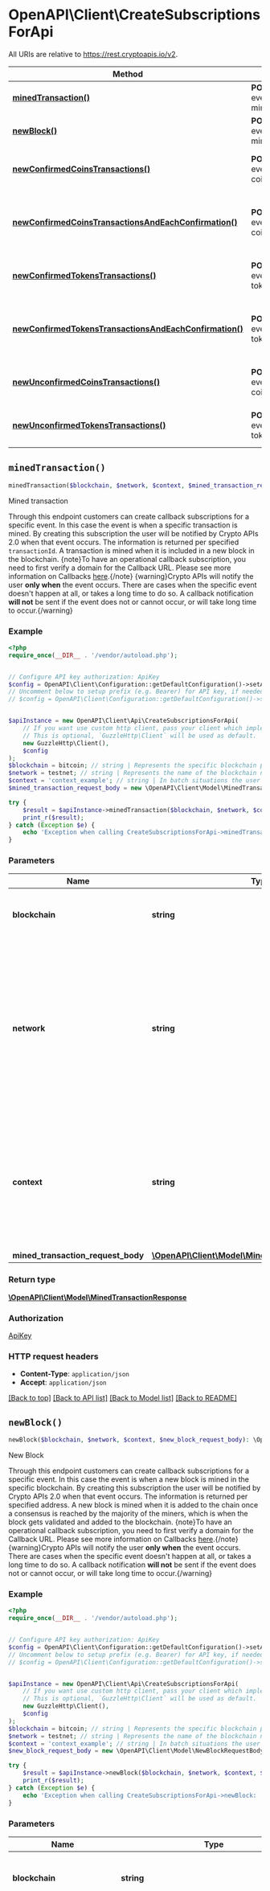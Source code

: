 # OpenAPI\Client\CreateSubscriptionsForApi

All URIs are relative to https://rest.cryptoapis.io/v2.

Method | HTTP request | Description
------------- | ------------- | -------------
[**minedTransaction()**](CreateSubscriptionsForApi.md#minedTransaction) | **POST** /blockchain-events/{blockchain}/{network}/subscriptions/transaction-mined | Mined transaction
[**newBlock()**](CreateSubscriptionsForApi.md#newBlock) | **POST** /blockchain-events/{blockchain}/{network}/subscriptions/block-mined | New Block
[**newConfirmedCoinsTransactions()**](CreateSubscriptionsForApi.md#newConfirmedCoinsTransactions) | **POST** /blockchain-events/{blockchain}/{network}/subscriptions/address-coins-transactions-confirmed | New confirmed coins transactions
[**newConfirmedCoinsTransactionsAndEachConfirmation()**](CreateSubscriptionsForApi.md#newConfirmedCoinsTransactionsAndEachConfirmation) | **POST** /blockchain-events/{blockchain}/{network}/subscriptions/address-coins-transactions-confirmed-each-confirmation | New confirmed coins transactions and each confirmation
[**newConfirmedTokensTransactions()**](CreateSubscriptionsForApi.md#newConfirmedTokensTransactions) | **POST** /blockchain-events/{blockchain}/{network}/subscriptions/address-tokens-transactions-confirmed | New confirmed tokens transactions
[**newConfirmedTokensTransactionsAndEachConfirmation()**](CreateSubscriptionsForApi.md#newConfirmedTokensTransactionsAndEachConfirmation) | **POST** /blockchain-events/{blockchain}/{network}/subscriptions/address-tokens-transactions-confirmed-each-confirmation | New confirmed tokens transactions and each confirmation
[**newUnconfirmedCoinsTransactions()**](CreateSubscriptionsForApi.md#newUnconfirmedCoinsTransactions) | **POST** /blockchain-events/{blockchain}/{network}/subscriptions/address-coins-transactions-unconfirmed | New unconfirmed coins transactions
[**newUnconfirmedTokensTransactions()**](CreateSubscriptionsForApi.md#newUnconfirmedTokensTransactions) | **POST** /blockchain-events/{blockchain}/{network}/subscriptions/address-tokens-transactions-unconfirmed | New unconfirmed tokens transactions


## `minedTransaction()`

```php
minedTransaction($blockchain, $network, $context, $mined_transaction_request_body): \OpenAPI\Client\Model\MinedTransactionResponse
```

Mined transaction

Through this endpoint customers can create callback subscriptions for a specific event. In this case the event is when a specific transaction is mined. By creating this subscription the user will be notified by Crypto APIs 2.0 when that event occurs. The information is returned per specified `transactionId`.    A transaction is mined when it is included in a new block in the blockchain.    {note}To have an operational callback subscription, you need to first verify a domain for the Callback URL. Please see more information on Callbacks [here](https://developers.cryptoapis.io/technical-documentation/general-information/callbacks#callback-url).{/note}    {warning}Crypto APIs will notify the user **only when** the event occurs. There are cases when the specific event doesn't happen at all, or takes a long time to do so. A callback notification **will not** be sent if the event does not or cannot occur, or will take long time to occur.{/warning}

### Example

```php
<?php
require_once(__DIR__ . '/vendor/autoload.php');


// Configure API key authorization: ApiKey
$config = OpenAPI\Client\Configuration::getDefaultConfiguration()->setApiKey('x-api-key', 'YOUR_API_KEY');
// Uncomment below to setup prefix (e.g. Bearer) for API key, if needed
// $config = OpenAPI\Client\Configuration::getDefaultConfiguration()->setApiKeyPrefix('x-api-key', 'Bearer');


$apiInstance = new OpenAPI\Client\Api\CreateSubscriptionsForApi(
    // If you want use custom http client, pass your client which implements `GuzzleHttp\ClientInterface`.
    // This is optional, `GuzzleHttp\Client` will be used as default.
    new GuzzleHttp\Client(),
    $config
);
$blockchain = bitcoin; // string | Represents the specific blockchain protocol name, e.g. Ethereum, Bitcoin, etc.
$network = testnet; // string | Represents the name of the blockchain network used; blockchain networks are usually identical as technology and software, but they differ in data, e.g. - \"mainnet\" is the live network with actual data while networks like \"testnet\", \"ropsten\", \"rinkeby\" are test networks.
$context = 'context_example'; // string | In batch situations the user can use the context to correlate responses with requests. This property is present regardless of whether the response was successful or returned as an error. `context` is specified by the user.
$mined_transaction_request_body = new \OpenAPI\Client\Model\MinedTransactionRequestBody(); // \OpenAPI\Client\Model\MinedTransactionRequestBody

try {
    $result = $apiInstance->minedTransaction($blockchain, $network, $context, $mined_transaction_request_body);
    print_r($result);
} catch (Exception $e) {
    echo 'Exception when calling CreateSubscriptionsForApi->minedTransaction: ', $e->getMessage(), PHP_EOL;
}
```

### Parameters

Name | Type | Description  | Notes
------------- | ------------- | ------------- | -------------
 **blockchain** | **string**| Represents the specific blockchain protocol name, e.g. Ethereum, Bitcoin, etc. |
 **network** | **string**| Represents the name of the blockchain network used; blockchain networks are usually identical as technology and software, but they differ in data, e.g. - \&quot;mainnet\&quot; is the live network with actual data while networks like \&quot;testnet\&quot;, \&quot;ropsten\&quot;, \&quot;rinkeby\&quot; are test networks. |
 **context** | **string**| In batch situations the user can use the context to correlate responses with requests. This property is present regardless of whether the response was successful or returned as an error. &#x60;context&#x60; is specified by the user. | [optional]
 **mined_transaction_request_body** | [**\OpenAPI\Client\Model\MinedTransactionRequestBody**](../Model/MinedTransactionRequestBody.md)|  | [optional]

### Return type

[**\OpenAPI\Client\Model\MinedTransactionResponse**](../Model/MinedTransactionResponse.md)

### Authorization

[ApiKey](../../README.md#ApiKey)

### HTTP request headers

- **Content-Type**: `application/json`
- **Accept**: `application/json`

[[Back to top]](#) [[Back to API list]](../../README.md#endpoints)
[[Back to Model list]](../../README.md#models)
[[Back to README]](../../README.md)

## `newBlock()`

```php
newBlock($blockchain, $network, $context, $new_block_request_body): \OpenAPI\Client\Model\NewBlockResponse
```

New Block

Through this endpoint customers can create callback subscriptions for a specific event. In this case the event is when a new block is mined in the specific blockchain. By creating this subscription the user will be notified by Crypto APIs 2.0 when that event occurs. The information is returned per specified address.    A new block is mined when it is added to the chain once a consensus is reached by the majority of the miners, which is when the block gets validated and added to the blockchain.    {note}To have an operational callback subscription, you need to first verify a domain for the Callback URL. Please see more information on Callbacks [here](https://developers.cryptoapis.io/technical-documentation/general-information/callbacks#callback-url).{/note}    {warning}Crypto APIs will notify the user **only when** the event occurs. There are cases when the specific event doesn't happen at all, or takes a long time to do so. A callback notification **will not** be sent if the event does not or cannot occur, or will take long time to occur.{/warning}

### Example

```php
<?php
require_once(__DIR__ . '/vendor/autoload.php');


// Configure API key authorization: ApiKey
$config = OpenAPI\Client\Configuration::getDefaultConfiguration()->setApiKey('x-api-key', 'YOUR_API_KEY');
// Uncomment below to setup prefix (e.g. Bearer) for API key, if needed
// $config = OpenAPI\Client\Configuration::getDefaultConfiguration()->setApiKeyPrefix('x-api-key', 'Bearer');


$apiInstance = new OpenAPI\Client\Api\CreateSubscriptionsForApi(
    // If you want use custom http client, pass your client which implements `GuzzleHttp\ClientInterface`.
    // This is optional, `GuzzleHttp\Client` will be used as default.
    new GuzzleHttp\Client(),
    $config
);
$blockchain = bitcoin; // string | Represents the specific blockchain protocol name, e.g. Ethereum, Bitcoin, etc.
$network = testnet; // string | Represents the name of the blockchain network used; blockchain networks are usually identical as technology and software, but they differ in data, e.g. - \"mainnet\" is the live network with actual data while networks like \"testnet\", \"ropsten\", \"rinkeby\" are test networks.
$context = 'context_example'; // string | In batch situations the user can use the context to correlate responses with requests. This property is present regardless of whether the response was successful or returned as an error. `context` is specified by the user.
$new_block_request_body = new \OpenAPI\Client\Model\NewBlockRequestBody(); // \OpenAPI\Client\Model\NewBlockRequestBody

try {
    $result = $apiInstance->newBlock($blockchain, $network, $context, $new_block_request_body);
    print_r($result);
} catch (Exception $e) {
    echo 'Exception when calling CreateSubscriptionsForApi->newBlock: ', $e->getMessage(), PHP_EOL;
}
```

### Parameters

Name | Type | Description  | Notes
------------- | ------------- | ------------- | -------------
 **blockchain** | **string**| Represents the specific blockchain protocol name, e.g. Ethereum, Bitcoin, etc. |
 **network** | **string**| Represents the name of the blockchain network used; blockchain networks are usually identical as technology and software, but they differ in data, e.g. - \&quot;mainnet\&quot; is the live network with actual data while networks like \&quot;testnet\&quot;, \&quot;ropsten\&quot;, \&quot;rinkeby\&quot; are test networks. |
 **context** | **string**| In batch situations the user can use the context to correlate responses with requests. This property is present regardless of whether the response was successful or returned as an error. &#x60;context&#x60; is specified by the user. | [optional]
 **new_block_request_body** | [**\OpenAPI\Client\Model\NewBlockRequestBody**](../Model/NewBlockRequestBody.md)|  | [optional]

### Return type

[**\OpenAPI\Client\Model\NewBlockResponse**](../Model/NewBlockResponse.md)

### Authorization

[ApiKey](../../README.md#ApiKey)

### HTTP request headers

- **Content-Type**: `application/json`
- **Accept**: `application/json`

[[Back to top]](#) [[Back to API list]](../../README.md#endpoints)
[[Back to Model list]](../../README.md#models)
[[Back to README]](../../README.md)

## `newConfirmedCoinsTransactions()`

```php
newConfirmedCoinsTransactions($blockchain, $network, $context, $new_confirmed_coins_transactions_request_body): \OpenAPI\Client\Model\NewConfirmedCoinsTransactionsResponse
```

New confirmed coins transactions

Through this endpoint customers can create callback subscriptions for a specific event. In this case the event is when there are new incoming or outgoing confirmed transactions for coins from/to the customer's address. By creating this subscription the user will be notified by Crypto APIs 2.0 when that event occurs. The information is returned per specified address.     Being confirmed means that the transactions are verified by miners and added to the next block.    {note}To have an operational callback subscription, you need to first verify a domain for the Callback URL. Please see more information on Callbacks [here](https://developers.cryptoapis.io/technical-documentation/general-information/callbacks#callback-url).{/note}    {warning}Crypto APIs will notify the user **only when** the event occurs. There are cases when the specific event doesn't happen at all, or takes a long time to do so. A callback notification **will not** be sent if the event does not or cannot occur, or will take long time to occur.{/warning}

### Example

```php
<?php
require_once(__DIR__ . '/vendor/autoload.php');


// Configure API key authorization: ApiKey
$config = OpenAPI\Client\Configuration::getDefaultConfiguration()->setApiKey('x-api-key', 'YOUR_API_KEY');
// Uncomment below to setup prefix (e.g. Bearer) for API key, if needed
// $config = OpenAPI\Client\Configuration::getDefaultConfiguration()->setApiKeyPrefix('x-api-key', 'Bearer');


$apiInstance = new OpenAPI\Client\Api\CreateSubscriptionsForApi(
    // If you want use custom http client, pass your client which implements `GuzzleHttp\ClientInterface`.
    // This is optional, `GuzzleHttp\Client` will be used as default.
    new GuzzleHttp\Client(),
    $config
);
$blockchain = bitcoin; // string | Represents the specific blockchain protocol name, e.g. Ethereum, Bitcoin, etc.
$network = testnet; // string | Represents the name of the blockchain network used; blockchain networks are usually identical as technology and software, but they differ in data, e.g. - \"mainnet\" is the live network with actual data while networks like \"testnet\", \"ropsten\", \"rinkeby\" are test networks.
$context = 'context_example'; // string | In batch situations the user can use the context to correlate responses with requests. This property is present regardless of whether the response was successful or returned as an error. `context` is specified by the user.
$new_confirmed_coins_transactions_request_body = new \OpenAPI\Client\Model\NewConfirmedCoinsTransactionsRequestBody(); // \OpenAPI\Client\Model\NewConfirmedCoinsTransactionsRequestBody

try {
    $result = $apiInstance->newConfirmedCoinsTransactions($blockchain, $network, $context, $new_confirmed_coins_transactions_request_body);
    print_r($result);
} catch (Exception $e) {
    echo 'Exception when calling CreateSubscriptionsForApi->newConfirmedCoinsTransactions: ', $e->getMessage(), PHP_EOL;
}
```

### Parameters

Name | Type | Description  | Notes
------------- | ------------- | ------------- | -------------
 **blockchain** | **string**| Represents the specific blockchain protocol name, e.g. Ethereum, Bitcoin, etc. |
 **network** | **string**| Represents the name of the blockchain network used; blockchain networks are usually identical as technology and software, but they differ in data, e.g. - \&quot;mainnet\&quot; is the live network with actual data while networks like \&quot;testnet\&quot;, \&quot;ropsten\&quot;, \&quot;rinkeby\&quot; are test networks. |
 **context** | **string**| In batch situations the user can use the context to correlate responses with requests. This property is present regardless of whether the response was successful or returned as an error. &#x60;context&#x60; is specified by the user. | [optional]
 **new_confirmed_coins_transactions_request_body** | [**\OpenAPI\Client\Model\NewConfirmedCoinsTransactionsRequestBody**](../Model/NewConfirmedCoinsTransactionsRequestBody.md)|  | [optional]

### Return type

[**\OpenAPI\Client\Model\NewConfirmedCoinsTransactionsResponse**](../Model/NewConfirmedCoinsTransactionsResponse.md)

### Authorization

[ApiKey](../../README.md#ApiKey)

### HTTP request headers

- **Content-Type**: `application/json`
- **Accept**: `application/json`

[[Back to top]](#) [[Back to API list]](../../README.md#endpoints)
[[Back to Model list]](../../README.md#models)
[[Back to README]](../../README.md)

## `newConfirmedCoinsTransactionsAndEachConfirmation()`

```php
newConfirmedCoinsTransactionsAndEachConfirmation($blockchain, $network, $context, $new_confirmed_coins_transactions_and_each_confirmation_request_body): \OpenAPI\Client\Model\NewConfirmedCoinsTransactionsAndEachConfirmationResponse
```

New confirmed coins transactions and each confirmation

Through this endpoint customers can create callback subscriptions for a specific event. In this case the event is when there are new incoming or outgoing confirmed transactions for coins from/to the customer's address with also a response at each confirmation the transaction has received until the specified confirmations limit is reached. By creating this subscription the user will be notified by Crypto APIs 2.0 when that event occurs. The information is returned per specified address.     Being confirmed means that the transactions are verified by miners and added to the next block. This endpoint refers to **coins transactions only, not tokens**.    {note}To have an operational callback subscription, you need to first verify a domain for the Callback URL. Please see more information on Callbacks [here](https://developers.cryptoapis.io/technical-documentation/general-information/callbacks#callback-url).{/note}    {warning}Crypto APIs will notify the user **only when** the event occurs. There are cases when the specific event doesn't happen at all, or takes a long time to do so. A callback notification **will not** be sent if the event does not or cannot occur, or will take long time to occur.{/warning}

### Example

```php
<?php
require_once(__DIR__ . '/vendor/autoload.php');


// Configure API key authorization: ApiKey
$config = OpenAPI\Client\Configuration::getDefaultConfiguration()->setApiKey('x-api-key', 'YOUR_API_KEY');
// Uncomment below to setup prefix (e.g. Bearer) for API key, if needed
// $config = OpenAPI\Client\Configuration::getDefaultConfiguration()->setApiKeyPrefix('x-api-key', 'Bearer');


$apiInstance = new OpenAPI\Client\Api\CreateSubscriptionsForApi(
    // If you want use custom http client, pass your client which implements `GuzzleHttp\ClientInterface`.
    // This is optional, `GuzzleHttp\Client` will be used as default.
    new GuzzleHttp\Client(),
    $config
);
$blockchain = bitcoin; // string | Represents the specific blockchain protocol name, e.g. Ethereum, Bitcoin, etc.
$network = testnet; // string | Represents the name of the blockchain network used; blockchain networks are usually identical as technology and software, but they differ in data, e.g. - \"mainnet\" is the live network with actual data while networks like \"testnet\", \"ropsten\", \"rinkeby\" are test networks.
$context = 'context_example'; // string | In batch situations the user can use the context to correlate responses with requests. This property is present regardless of whether the response was successful or returned as an error. `context` is specified by the user.
$new_confirmed_coins_transactions_and_each_confirmation_request_body = new \OpenAPI\Client\Model\NewConfirmedCoinsTransactionsAndEachConfirmationRequestBody(); // \OpenAPI\Client\Model\NewConfirmedCoinsTransactionsAndEachConfirmationRequestBody

try {
    $result = $apiInstance->newConfirmedCoinsTransactionsAndEachConfirmation($blockchain, $network, $context, $new_confirmed_coins_transactions_and_each_confirmation_request_body);
    print_r($result);
} catch (Exception $e) {
    echo 'Exception when calling CreateSubscriptionsForApi->newConfirmedCoinsTransactionsAndEachConfirmation: ', $e->getMessage(), PHP_EOL;
}
```

### Parameters

Name | Type | Description  | Notes
------------- | ------------- | ------------- | -------------
 **blockchain** | **string**| Represents the specific blockchain protocol name, e.g. Ethereum, Bitcoin, etc. |
 **network** | **string**| Represents the name of the blockchain network used; blockchain networks are usually identical as technology and software, but they differ in data, e.g. - \&quot;mainnet\&quot; is the live network with actual data while networks like \&quot;testnet\&quot;, \&quot;ropsten\&quot;, \&quot;rinkeby\&quot; are test networks. |
 **context** | **string**| In batch situations the user can use the context to correlate responses with requests. This property is present regardless of whether the response was successful or returned as an error. &#x60;context&#x60; is specified by the user. | [optional]
 **new_confirmed_coins_transactions_and_each_confirmation_request_body** | [**\OpenAPI\Client\Model\NewConfirmedCoinsTransactionsAndEachConfirmationRequestBody**](../Model/NewConfirmedCoinsTransactionsAndEachConfirmationRequestBody.md)|  | [optional]

### Return type

[**\OpenAPI\Client\Model\NewConfirmedCoinsTransactionsAndEachConfirmationResponse**](../Model/NewConfirmedCoinsTransactionsAndEachConfirmationResponse.md)

### Authorization

[ApiKey](../../README.md#ApiKey)

### HTTP request headers

- **Content-Type**: `application/json`
- **Accept**: `application/json`

[[Back to top]](#) [[Back to API list]](../../README.md#endpoints)
[[Back to Model list]](../../README.md#models)
[[Back to README]](../../README.md)

## `newConfirmedTokensTransactions()`

```php
newConfirmedTokensTransactions($blockchain, $network, $context, $new_confirmed_tokens_transactions_request_body): \OpenAPI\Client\Model\NewConfirmedTokensTransactionsResponse
```

New confirmed tokens transactions

Through this endpoint customers can create callback subscriptions for a specific event. In this case the event is when there are new incoming or outgoing confirmed transactions for tokens from/to the customer's address. By creating this subscription the user will be notified by Crypto APIs 2.0 when that event occurs. The information is returned per specified address.     Being confirmed means that the transactions are verified by miners and added to the next block. This endpoint refers to **tokens transactions only, not coins**.    {note}To have an operational callback subscription, you need to first verify a domain for the Callback URL. Please see more information on Callbacks [here](https://developers.cryptoapis.io/technical-documentation/general-information/callbacks#callback-url).{/note}    {warning}Crypto APIs will notify the user **only when** the event occurs. There are cases when the specific event doesn't happen at all, or takes a long time to do so. A callback notification **will not** be sent if the event does not or cannot occur, or will take long time to occur.{/warning}

### Example

```php
<?php
require_once(__DIR__ . '/vendor/autoload.php');


// Configure API key authorization: ApiKey
$config = OpenAPI\Client\Configuration::getDefaultConfiguration()->setApiKey('x-api-key', 'YOUR_API_KEY');
// Uncomment below to setup prefix (e.g. Bearer) for API key, if needed
// $config = OpenAPI\Client\Configuration::getDefaultConfiguration()->setApiKeyPrefix('x-api-key', 'Bearer');


$apiInstance = new OpenAPI\Client\Api\CreateSubscriptionsForApi(
    // If you want use custom http client, pass your client which implements `GuzzleHttp\ClientInterface`.
    // This is optional, `GuzzleHttp\Client` will be used as default.
    new GuzzleHttp\Client(),
    $config
);
$blockchain = bitcoin; // string | Represents the specific blockchain protocol name, e.g. Ethereum, Bitcoin, etc.
$network = testnet; // string | Represents the name of the blockchain network used; blockchain networks are usually identical as technology and software, but they differ in data, e.g. - \"mainnet\" is the live network with actual data while networks like \"testnet\", \"ropsten\", \"rinkeby\" are test networks.
$context = 'context_example'; // string | In batch situations the user can use the context to correlate responses with requests. This property is present regardless of whether the response was successful or returned as an error. `context` is specified by the user.
$new_confirmed_tokens_transactions_request_body = new \OpenAPI\Client\Model\NewConfirmedTokensTransactionsRequestBody(); // \OpenAPI\Client\Model\NewConfirmedTokensTransactionsRequestBody

try {
    $result = $apiInstance->newConfirmedTokensTransactions($blockchain, $network, $context, $new_confirmed_tokens_transactions_request_body);
    print_r($result);
} catch (Exception $e) {
    echo 'Exception when calling CreateSubscriptionsForApi->newConfirmedTokensTransactions: ', $e->getMessage(), PHP_EOL;
}
```

### Parameters

Name | Type | Description  | Notes
------------- | ------------- | ------------- | -------------
 **blockchain** | **string**| Represents the specific blockchain protocol name, e.g. Ethereum, Bitcoin, etc. |
 **network** | **string**| Represents the name of the blockchain network used; blockchain networks are usually identical as technology and software, but they differ in data, e.g. - \&quot;mainnet\&quot; is the live network with actual data while networks like \&quot;testnet\&quot;, \&quot;ropsten\&quot;, \&quot;rinkeby\&quot; are test networks. |
 **context** | **string**| In batch situations the user can use the context to correlate responses with requests. This property is present regardless of whether the response was successful or returned as an error. &#x60;context&#x60; is specified by the user. | [optional]
 **new_confirmed_tokens_transactions_request_body** | [**\OpenAPI\Client\Model\NewConfirmedTokensTransactionsRequestBody**](../Model/NewConfirmedTokensTransactionsRequestBody.md)|  | [optional]

### Return type

[**\OpenAPI\Client\Model\NewConfirmedTokensTransactionsResponse**](../Model/NewConfirmedTokensTransactionsResponse.md)

### Authorization

[ApiKey](../../README.md#ApiKey)

### HTTP request headers

- **Content-Type**: `application/json`
- **Accept**: `application/json`

[[Back to top]](#) [[Back to API list]](../../README.md#endpoints)
[[Back to Model list]](../../README.md#models)
[[Back to README]](../../README.md)

## `newConfirmedTokensTransactionsAndEachConfirmation()`

```php
newConfirmedTokensTransactionsAndEachConfirmation($blockchain, $network, $context, $new_confirmed_tokens_transactions_and_each_confirmation_request_body): \OpenAPI\Client\Model\NewConfirmedTokensTransactionsAndEachConfirmationResponse
```

New confirmed tokens transactions and each confirmation

Through this endpoint customers can create callback subscriptions for a specific event. In this case the event is when there are new incoming or outgoing confirmed transactions for tokens from/to the customer's address with also a response at each confirmation the transaction has received until the specified confirmations limit is reached. By creating this subscription the user will be notified by Crypto APIs 2.0 when that event occurs. The information is returned per specified address.     Being confirmed means that the transactions are verified by miners and added to the next block. This endpoint refers to **tokens transactions only, not coins**.    {note}To have an operational callback subscription, you need to first verify a domain for the Callback URL. Please see more information on Callbacks [here](https://developers.cryptoapis.io/technical-documentation/general-information/callbacks#callback-url).{/note}    {warning}Crypto APIs will notify the user **only when** the event occurs. There are cases when the specific event doesn't happen at all, or takes a long time to do so. A callback notification **will not** be sent if the event does not or cannot occur, or will take long time to occur.{/warning}

### Example

```php
<?php
require_once(__DIR__ . '/vendor/autoload.php');


// Configure API key authorization: ApiKey
$config = OpenAPI\Client\Configuration::getDefaultConfiguration()->setApiKey('x-api-key', 'YOUR_API_KEY');
// Uncomment below to setup prefix (e.g. Bearer) for API key, if needed
// $config = OpenAPI\Client\Configuration::getDefaultConfiguration()->setApiKeyPrefix('x-api-key', 'Bearer');


$apiInstance = new OpenAPI\Client\Api\CreateSubscriptionsForApi(
    // If you want use custom http client, pass your client which implements `GuzzleHttp\ClientInterface`.
    // This is optional, `GuzzleHttp\Client` will be used as default.
    new GuzzleHttp\Client(),
    $config
);
$blockchain = bitcoin; // string | Represents the specific blockchain protocol name, e.g. Ethereum, Bitcoin, etc.
$network = testnet; // string | Represents the name of the blockchain network used; blockchain networks are usually identical as technology and software, but they differ in data, e.g. - \"mainnet\" is the live network with actual data while networks like \"testnet\", \"ropsten\", \"rinkeby\" are test networks.
$context = 'context_example'; // string | In batch situations the user can use the context to correlate responses with requests. This property is present regardless of whether the response was successful or returned as an error. `context` is specified by the user.
$new_confirmed_tokens_transactions_and_each_confirmation_request_body = new \OpenAPI\Client\Model\NewConfirmedTokensTransactionsAndEachConfirmationRequestBody(); // \OpenAPI\Client\Model\NewConfirmedTokensTransactionsAndEachConfirmationRequestBody

try {
    $result = $apiInstance->newConfirmedTokensTransactionsAndEachConfirmation($blockchain, $network, $context, $new_confirmed_tokens_transactions_and_each_confirmation_request_body);
    print_r($result);
} catch (Exception $e) {
    echo 'Exception when calling CreateSubscriptionsForApi->newConfirmedTokensTransactionsAndEachConfirmation: ', $e->getMessage(), PHP_EOL;
}
```

### Parameters

Name | Type | Description  | Notes
------------- | ------------- | ------------- | -------------
 **blockchain** | **string**| Represents the specific blockchain protocol name, e.g. Ethereum, Bitcoin, etc. |
 **network** | **string**| Represents the name of the blockchain network used; blockchain networks are usually identical as technology and software, but they differ in data, e.g. - \&quot;mainnet\&quot; is the live network with actual data while networks like \&quot;testnet\&quot;, \&quot;ropsten\&quot;, \&quot;rinkeby\&quot; are test networks. |
 **context** | **string**| In batch situations the user can use the context to correlate responses with requests. This property is present regardless of whether the response was successful or returned as an error. &#x60;context&#x60; is specified by the user. | [optional]
 **new_confirmed_tokens_transactions_and_each_confirmation_request_body** | [**\OpenAPI\Client\Model\NewConfirmedTokensTransactionsAndEachConfirmationRequestBody**](../Model/NewConfirmedTokensTransactionsAndEachConfirmationRequestBody.md)|  | [optional]

### Return type

[**\OpenAPI\Client\Model\NewConfirmedTokensTransactionsAndEachConfirmationResponse**](../Model/NewConfirmedTokensTransactionsAndEachConfirmationResponse.md)

### Authorization

[ApiKey](../../README.md#ApiKey)

### HTTP request headers

- **Content-Type**: `application/json`
- **Accept**: `application/json`

[[Back to top]](#) [[Back to API list]](../../README.md#endpoints)
[[Back to Model list]](../../README.md#models)
[[Back to README]](../../README.md)

## `newUnconfirmedCoinsTransactions()`

```php
newUnconfirmedCoinsTransactions($blockchain, $network, $context, $new_unconfirmed_coins_transactions_request_body): \OpenAPI\Client\Model\NewUnconfirmedCoinsTransactionsResponse
```

New unconfirmed coins transactions

Through this endpoint customers can create callback subscriptions for a specific event. In this case the event is when there are new unconfirmed coins transactions for the user. By creating this subscription the user will be notified by Crypto APIs 2.0 when that event occurs. The information is returned per specified address.    Unconfirmed coins transactions remain in the mempool (memory pool) until they are confirmed by miners and added to the next block. Sometimes spikes in transaction activity can cause delays in confirmations.    {note}To have an operational callback subscription, you need to first verify a domain for the Callback URL. Please see more information on Callbacks [here](https://developers.cryptoapis.io/technical-documentation/general-information/callbacks#callback-url).{/note}    {note}It is also **important to note** that just because pending unconfirmed transactions are in the mempool, **doesn't necessarily** mean they will get confirmed.{/note}    {warning}Crypto APIs will notify the user **only when** the event occurs. There are cases when the specific event doesn't happen at all, or takes a long time to do so. A callback notification **will not** be sent if the event does not or cannot occur, or will take long time to occur.{/warning}

### Example

```php
<?php
require_once(__DIR__ . '/vendor/autoload.php');


// Configure API key authorization: ApiKey
$config = OpenAPI\Client\Configuration::getDefaultConfiguration()->setApiKey('x-api-key', 'YOUR_API_KEY');
// Uncomment below to setup prefix (e.g. Bearer) for API key, if needed
// $config = OpenAPI\Client\Configuration::getDefaultConfiguration()->setApiKeyPrefix('x-api-key', 'Bearer');


$apiInstance = new OpenAPI\Client\Api\CreateSubscriptionsForApi(
    // If you want use custom http client, pass your client which implements `GuzzleHttp\ClientInterface`.
    // This is optional, `GuzzleHttp\Client` will be used as default.
    new GuzzleHttp\Client(),
    $config
);
$blockchain = bitcoin; // string | Represents the specific blockchain protocol name, e.g. Ethereum, Bitcoin, etc.
$network = testnet; // string | Represents the name of the blockchain network used; blockchain networks are usually identical as technology and software, but they differ in data, e.g. - \"mainnet\" is the live network with actual data while networks like \"testnet\", \"ropsten\", \"rinkeby\" are test networks.
$context = 'context_example'; // string | In batch situations the user can use the context to correlate responses with requests. This property is present regardless of whether the response was successful or returned as an error. `context` is specified by the user.
$new_unconfirmed_coins_transactions_request_body = new \OpenAPI\Client\Model\NewUnconfirmedCoinsTransactionsRequestBody(); // \OpenAPI\Client\Model\NewUnconfirmedCoinsTransactionsRequestBody

try {
    $result = $apiInstance->newUnconfirmedCoinsTransactions($blockchain, $network, $context, $new_unconfirmed_coins_transactions_request_body);
    print_r($result);
} catch (Exception $e) {
    echo 'Exception when calling CreateSubscriptionsForApi->newUnconfirmedCoinsTransactions: ', $e->getMessage(), PHP_EOL;
}
```

### Parameters

Name | Type | Description  | Notes
------------- | ------------- | ------------- | -------------
 **blockchain** | **string**| Represents the specific blockchain protocol name, e.g. Ethereum, Bitcoin, etc. |
 **network** | **string**| Represents the name of the blockchain network used; blockchain networks are usually identical as technology and software, but they differ in data, e.g. - \&quot;mainnet\&quot; is the live network with actual data while networks like \&quot;testnet\&quot;, \&quot;ropsten\&quot;, \&quot;rinkeby\&quot; are test networks. |
 **context** | **string**| In batch situations the user can use the context to correlate responses with requests. This property is present regardless of whether the response was successful or returned as an error. &#x60;context&#x60; is specified by the user. | [optional]
 **new_unconfirmed_coins_transactions_request_body** | [**\OpenAPI\Client\Model\NewUnconfirmedCoinsTransactionsRequestBody**](../Model/NewUnconfirmedCoinsTransactionsRequestBody.md)|  | [optional]

### Return type

[**\OpenAPI\Client\Model\NewUnconfirmedCoinsTransactionsResponse**](../Model/NewUnconfirmedCoinsTransactionsResponse.md)

### Authorization

[ApiKey](../../README.md#ApiKey)

### HTTP request headers

- **Content-Type**: `application/json`
- **Accept**: `application/json`

[[Back to top]](#) [[Back to API list]](../../README.md#endpoints)
[[Back to Model list]](../../README.md#models)
[[Back to README]](../../README.md)

## `newUnconfirmedTokensTransactions()`

```php
newUnconfirmedTokensTransactions($blockchain, $network, $context, $new_unconfirmed_tokens_transactions_request_body): \OpenAPI\Client\Model\NewUnconfirmedTokensTransactionsResponse
```

New unconfirmed tokens transactions

Through this endpoint customers can create callback subscriptions for a specific event. In this case the event is when there are new unconfirmed tokens transactions for the user. By creating this subscription the user will be notified by Crypto APIs 2.0 when that event occurs. The information is returned per specified address.    Unconfirmed tokens transactions remain in the mempool (memory pool) until they are confirmed by miners and added to the next block. Sometimes spikes in transaction activity can cause delays in confirmations.    {note}To have an operational callback subscription, you need to first verify a domain for the Callback URL. Please see more information on Callbacks [here](https://developers.cryptoapis.io/technical-documentation/general-information/callbacks#callback-url).{/note}    {note}It is also **important to note** that just because pending unconfirmed transactions are in the mempool, **doesn't necessarily** mean they will get confirmed.{/note}    {warning}Crypto APIs will notify the user **only when** the event occurs. There are cases when the specific event doesn't happen at all, or takes a long time to do so. A callback notification **will not** be sent if the event does not or cannot occur, or will take long time to occur.{/warning}

### Example

```php
<?php
require_once(__DIR__ . '/vendor/autoload.php');


// Configure API key authorization: ApiKey
$config = OpenAPI\Client\Configuration::getDefaultConfiguration()->setApiKey('x-api-key', 'YOUR_API_KEY');
// Uncomment below to setup prefix (e.g. Bearer) for API key, if needed
// $config = OpenAPI\Client\Configuration::getDefaultConfiguration()->setApiKeyPrefix('x-api-key', 'Bearer');


$apiInstance = new OpenAPI\Client\Api\CreateSubscriptionsForApi(
    // If you want use custom http client, pass your client which implements `GuzzleHttp\ClientInterface`.
    // This is optional, `GuzzleHttp\Client` will be used as default.
    new GuzzleHttp\Client(),
    $config
);
$blockchain = bitcoin; // string | Represents the specific blockchain protocol name, e.g. Ethereum, Bitcoin, etc.
$network = testnet; // string | Represents the name of the blockchain network used; blockchain networks are usually identical as technology and software, but they differ in data, e.g. - \"mainnet\" is the live network with actual data while networks like \"testnet\", \"ropsten\", \"rinkeby\" are test networks.
$context = 'context_example'; // string | In batch situations the user can use the context to correlate responses with requests. This property is present regardless of whether the response was successful or returned as an error. `context` is specified by the user.
$new_unconfirmed_tokens_transactions_request_body = new \OpenAPI\Client\Model\NewUnconfirmedTokensTransactionsRequestBody(); // \OpenAPI\Client\Model\NewUnconfirmedTokensTransactionsRequestBody

try {
    $result = $apiInstance->newUnconfirmedTokensTransactions($blockchain, $network, $context, $new_unconfirmed_tokens_transactions_request_body);
    print_r($result);
} catch (Exception $e) {
    echo 'Exception when calling CreateSubscriptionsForApi->newUnconfirmedTokensTransactions: ', $e->getMessage(), PHP_EOL;
}
```

### Parameters

Name | Type | Description  | Notes
------------- | ------------- | ------------- | -------------
 **blockchain** | **string**| Represents the specific blockchain protocol name, e.g. Ethereum, Bitcoin, etc. |
 **network** | **string**| Represents the name of the blockchain network used; blockchain networks are usually identical as technology and software, but they differ in data, e.g. - \&quot;mainnet\&quot; is the live network with actual data while networks like \&quot;testnet\&quot;, \&quot;ropsten\&quot;, \&quot;rinkeby\&quot; are test networks. |
 **context** | **string**| In batch situations the user can use the context to correlate responses with requests. This property is present regardless of whether the response was successful or returned as an error. &#x60;context&#x60; is specified by the user. | [optional]
 **new_unconfirmed_tokens_transactions_request_body** | [**\OpenAPI\Client\Model\NewUnconfirmedTokensTransactionsRequestBody**](../Model/NewUnconfirmedTokensTransactionsRequestBody.md)|  | [optional]

### Return type

[**\OpenAPI\Client\Model\NewUnconfirmedTokensTransactionsResponse**](../Model/NewUnconfirmedTokensTransactionsResponse.md)

### Authorization

[ApiKey](../../README.md#ApiKey)

### HTTP request headers

- **Content-Type**: `application/json`
- **Accept**: `application/json`

[[Back to top]](#) [[Back to API list]](../../README.md#endpoints)
[[Back to Model list]](../../README.md#models)
[[Back to README]](../../README.md)
